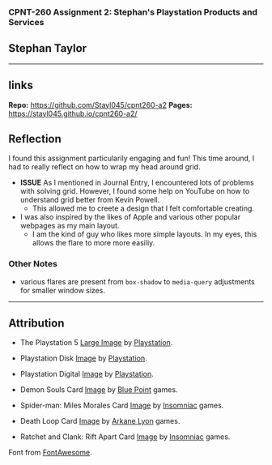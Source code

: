 ### CPNT-260 Assignment 2: Stephan's Playstation Products and Services

## Stephan Taylor

---

## links

**Repo:** https://github.com/Stayl045/cpnt260-a2
**Pages:** https://stayl045.github.io/cpnt260-a2/

## Reflection

I found this assignment particularily engaging and fun! This time around, I had to really reflect on how to wrap my head around grid.

- **ISSUE** As I mentioned in Journal Entry, I encountered lots of problems with solving grid. However, I found some help on YouTube on how to understand grid better from Kevin Powell.
  - This allowed me to creete a design that I felt comfortable creating.
- I was also inspired by the likes of Apple and various other popular webpages as my main layout.
  - I am the kind of guy who likes more simple layouts. In my eyes, this allows the flare to more more easiliy.

### Other Notes

- various flares are present from `box-shadow` to `media-query` adjustments for smaller window sizes.

---

## Attribution

- The Playstation 5 [Large Image](https://i.guim.co.uk/img/media/953860ce3e8f24da59a4a0173383eb95f9384c78/141_21_810_486/master/810.jpg?width=1200&quality=85&auto=format&fit=max&s=4b7289aa83a0ca6a38868e2eff666feb) by [Playstation](https://www.playstation.com/en-ca/).

- Playstation Disk [Image](https://trendinline.com/new/sony-ps5-playstation-5-us-plug-blu-ray-edition-white/) by [Playstation](https://www.playstation.com/en-ca/).

- Playstation Digital [Image](https://www.cnn.com/2021/11/03/cnn-underscored/ps5-vs-ps5-digital-edition/index.html) by [Playstation](https://www.playstation.com/en-ca/).

- Demon Souls Card [Image](https://images.pushsquare.com/9bb3008638bd1/demons-souls-cover.cover_large.jpg) by [Blue Point](https://www.bluepointgames.com//) games.

- Spider-man: Miles Morales Card [Image](https://m.media-amazon.com/images/I/819ANa02MqL._AC_SX466_.jpg) by [Insomniac](https://insomniac.games/) games.

- Death Loop Card [Image](https://pisces.bbystatic.com/image2/BestBuy_US/images/products/6441/6441960cv11d.jpg;maxHeight=640;maxWidth=550) by [Arkane Lyon](https://www.arkane-studios.com/en) games.

- Ratchet and Clank: Rift Apart Card [Image](https://www.mobygames.com/images/covers/l/780049-ratchet-clank-rift-apart-playstation-5-front-cover.jpg) by [Insomniac](https://insomniac.games/) games.

Font from [FontAwesome](https://fontawesome.com/).
